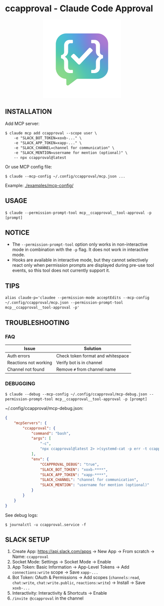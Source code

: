 # ccapproval - Claude Code Approval

<div align="center">
  <img src="public/logo.png" alt="" width="256" height="256">
</div>

## INSTALLATION

Add MCP server:

```shell
$ claude mcp add ccapproval --scope user \
	-e "SLACK_BOT_TOKEN=xoxb-..." \
	-e "SLACK_APP_TOKEN=xapp-..." \
	-e "SLACK_CHANNEL=channel for communication" \
	-e "SLACK_MENTION=username for mention (optional)" \
	-- npx ccapproval@latest
```

Or use MCP config file:

```shell
$ claude --mcp-config ~/.config/ccapproval/mcp.json ...
```

Example: [./examples/mcp-config/](examples/mcp-config)

## USAGE

```shell
$ claude --permission-prompt-tool mcp__ccapproval__tool-approval -p [prompt]
```

## NOTICE

- The `--permission-prompt-tool` option only works in non-interactive mode in combination with the `-p` flag. It does not work in interactive mode.
- Hooks are available in interactive mode, but they cannot selectively react only when permission prompts are displayed during pre-use tool events, so this tool does not currently support it.

## TIPS

```shell
alias claude-p='claudee --permission-mode acceptEdits --mcp-config ~/.config/ccapproval/mcp.json --permission-prompt-tool mcp__ccapproval__tool-approval -p'
```

## TROUBLESHOOTING

### FAQ

| Issue | Solution |
|-------|----------|
| Auth errors | Check token format and whitespace |
| Reactions not working | Verify bot is in channel |
| Channel not found | Remove `#` from channel name |

### DEBUGGING

```shell
$ claude --debug --mcp-config ~/.config/ccapproval/mcp-debug.json --permission-prompt-tool mcp__ccapproval__tool-approval -p [prompt]
```

~/.config/ccapproval/mcp-debug.json:
```json
{
	"mcpServers": {
		"ccapproval": {
			"command": "bash",
			"args": [
				"-c",
				"npx ccapproval@latest 2> >(systemd-cat -p err -t ccapproval)"
			],
			"env": {
				"CCAPPROVAL_DEBUG": "true",
				"SLACK_BOT_TOKEN": "xoxb-****",
				"SLACK_APP_TOKEN": "xapp-****",
				"SLACK_CHANNEL": "channel for communication",
				"SLACK_MENTION": "username for mention (optional)"
			}
		}
	}
}
```

See debug logs:
```shell
$ journalctl -u ccapproval.service -f
```

## SLACK SETUP

1. Create App: https://api.slack.com/apps → New App → From scratch → Name: `ccapproval`
2. Socket Mode: Settings → Socket Mode → Enable
3. App Token: Basic Information → App-Level Tokens → Add `connections:write` scope → Save `xapp-...`
4. Bot Token: OAuth & Permissions → Add scopes (`channels:read`, `chat:write`, `chat:write.public`, `reactions:write`) → Install → Save `xoxb-...`
5. Interactivity: Interactivity & Shortcuts → Enable
6. `/invite @ccapproval` in the channel

